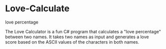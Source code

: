 # Love-Calculate
love percentage

The Love Calculator is a fun C# program that calculates a "love percentage" between two names. 
It takes two names as input and generates a love score based on the ASCII values of the characters in both names.
